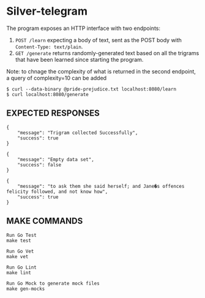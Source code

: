 # Silver-telegram

The program exposes an HTTP interface with two endpoints:

1. `POST /learn` expecting a body of text, sent as the POST body with `Content-Type: text/plain`.
2. `GET /generate` returns randomly-generated text based on all the trigrams that have been learned since starting the program.

Note: to chnage the complexity of what is returned in the second endpoint, a query of complexity=10 can be added

```
$ curl --data-binary @pride-prejudice.txt localhost:8080/learn
$ curl localhost:8080/generate
```

## EXPECTED RESPONSES

```
{
    "message": "Trigram collected Successfully",
    "success": true
}

{
    "message": "Empty data set",
    "success": false
}

{
    "message": "to ask them she said herself; and Jane�s offences felicity followed, and not know how",
    "success": true
}
```

## MAKE COMMANDS

```
Run Go Test
make test

Run Go Vet
make vet

Run Go Lint
make lint

Run Go Mock to generate mock files
make gen-mocks
```
